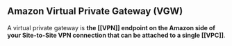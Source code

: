 ## Amazon Virtual Private Gateway (VGW)

A virtual private gateway is **the [[VPN]] endpoint  on the Amazon side of your Site-to-Site VPN connection that can be attached to a single [[VPC]]**.